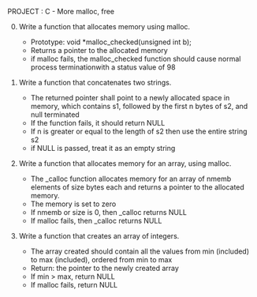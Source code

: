 PROJECT : C - More malloc, free

0. Write a function that allocates memory using malloc.

	- Prototype: void *malloc_checked(unsigned int b);
	- Returns a pointer to the allocated memory
	- if malloc fails, the malloc_checked function should cause normal
	process terminationwith a status value of 98

1. Write a function that concatenates two strings.

	- The returned pointer shall point to a newly allocated space in
		memory, which contains s1, followed by the first n bytes
		of s2, and null terminated
	- If the function fails, it should return NULL
	- If n is greater or equal to the length of s2 then use the entire
		string s2
	- if NULL is passed, treat it as an empty string

2. Write a function that allocates memory for an array, using malloc.

	- The _calloc function allocates memory for an array of nmemb
		elements of size bytes each and returns a pointer to the
		allocated memory.
	- The memory is set to zero
	- If nmemb or size is 0, then _calloc returns NULL
	- If malloc fails, then _calloc returns NULL

3. Write a function that creates an array of integers.

	- The array created should contain all the values from min
		(included) to max (included), ordered from min to max
	- Return: the pointer to the newly created array
	- If min > max, return NULL
	- If malloc fails, return NULL
